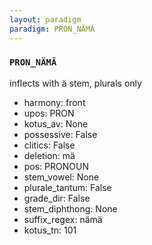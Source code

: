 ```yaml
---
layout: paradigm
paradigm: PRON_NÄMÄ
---
```

### ` PRON_NÄMÄ `

inflects with ä stem, plurals only
* harmony: front
* upos: PRON
* kotus_av: None
* possessive: False
* clitics: False
* deletion: mä
* pos: PRONOUN
* stem_vowel: None
* plurale_tantum: False
* grade_dir: False
* stem_diphthong: None
* suffix_regex: nämä
* kotus_tn: 101
